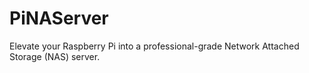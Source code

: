 # PiNAServer
Elevate your Raspberry Pi into a professional-grade Network Attached Storage (NAS) server.

